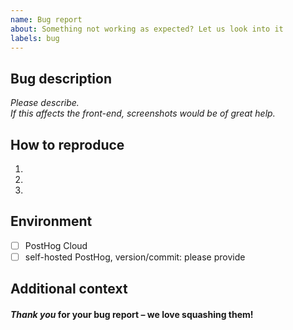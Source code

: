 ```yaml
---
name: Bug report
about: Something not working as expected? Let us look into it
labels: bug
---
```


## Bug description

*Please describe.*  
*If this affects the front-end, screenshots would be of great help.*  

## How to reproduce

1.
2.
3.

## Environment

- [ ] PostHog Cloud
- [ ] self-hosted PostHog, version/commit: please provide

## Additional context



#### *Thank you* for your bug report – we love squashing them!
